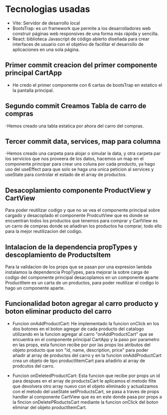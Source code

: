 # Tecnologias usadas
- Vite: Servidor de desarrollo local
- BootsTrap: es un framework que permite a los desarrolladores web construir páginas web responsives de una forma más rápida y sencilla.
- React: biblioteca Javascript de código abierto diseñada para crear interfaces de usuario con el objetivo de facilitar el desarrollo de aplicaciones en una sola página.

## Primer commit creacion del primer componente principal CartApp
- He credo el primer componente con 6 cartas de bootsTrap en estatico el la pantalla principal.

## Segundo commit Creamos Tabla de carro de compras
-Hemos creado una tabla estatica por ahora del carro del compras.

## Tercer commit data, services, map para columna
-Hemos creado una carpeta para alojar o simular la data, y otra carpeta par los servicios que nos proveera de los datos, hacemos un map en el componente principar para crear uns coluna por cada producto, ya hago uso del useEffect para que solo se haga una unica peticion al services y useState para controlar el estado de el array de productos.

## Desacoplamiento componente ProductView y CartView
Para poder reutilizar codigo y que no se vea el componente principal sobre cargado y desacoplado el componente ProdcutView que es donde se encuentran todos los productos que tenemos para comprar y CartView es un carro de compras donde se añadiran los productos ha comprar, todo ello para la mejor reutilizacion del codigo.

## Intalacion de la dependencia propTypes y descoplamiento de ProductsItem
Para la validacion de los props que se pasan por una expresion lambda instalamos la dependencia PropTypes, para mejorar la sobre carga de codigo del componente principal desacoplamos en un componente aparte ProductItem es un carta de un productos, para poder reutilizar el codigo lo hago un componente aparte.

## Funcionalidad boton agregar al carro producto y boton eliminar producto del carro
- Funcion onAddProductCart: He implementado la funcion onClick en los dos botones en el boton agregar de cada producto del catalogo utilizando en la funcion agregar al carro "onAddProductCart" que se encuentra en el componente principal CartApp y la paso por parametro en las props, esta funcion recibe por por las props los atributos del objeto producto que son "id, name, description, price" para poder añadir al array de productos del carro y en la funcion onAddProductCart crea un objeto de tipo productIitemCart para añadirlo al array de prodcutos del carro.

- Funcion onDeletedProductCart: Esta funcion que recibe por props un id para despues en el array de productsCart le aplicamos el metodo filte que devolvera otro array nuevo con el objeto eliminado y actualizamos con el metodo del useState setProductsCart, se pasa a traves de props handler al componente CartView que es en este donde pasa por props a la fincion onDeletePRoductsCart mediante la funcion onClick del boton eliminar del objeto productItemCart. 
